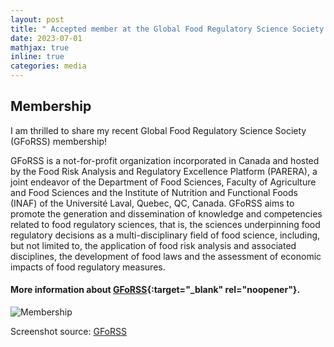 ```yaml
---
layout: post
title: " Accepted member at the Global Food Regulatory Science Society (GFoRSS)"
date: 2023-07-01
mathjax: true
inline: true
categories: media
---
```


## Membership

I am thrilled to share my recent Global Food Regulatory Science Society (GFoRSS) membership!

GFoRSS is a not-for-profit organization incorporated in Canada and hosted by the Food Risk Analysis and Regulatory Excellence Platform (PARERA), a joint endeavor of the Department of Food Sciences, Faculty of Agriculture and Food Sciences and the Institute of Nutrition and Functional Foods (INAF) of the Université Laval, Quebec, QC, Canada. GFoRSS aims to promote the generation and dissemination of knowledge and competencies related to food regulatory sciences, that is, the sciences underpinning food regulatory decisions as a multi-disciplinary field of food science, including, but not limited to, the application of food risk analysis and associated disciplines, the development of food laws and the assessment of economic impacts of food regulatory measures.

#### More information about [GFoRSS](https://gforss.org/){:target="_blank" rel="noopener"}.

<div class="image-container">
  <img class="Membership" src="/images/2023_07_01.PNG" alt="Membership">
</div>
<p class="caption">Screenshot source: <a href="https://gforss.org/" target="_blank" rel="noopener">GFoRSS</a></p>


